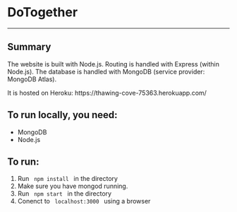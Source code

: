 <h1>DoTogether</h1>
<hr> 

<h2> Summary </h2>
<p>The website is built with Node.js. Routing is handled with Express (within Node.js). The database is handled with MongoDB (service provider: MongoDB Atlas).</p>
<p>It is hosted on Heroku: https://thawing-cove-75363.herokuapp.com/ </p> 

<h2> To run locally, you need: </h2>
<ul>
	<li> MongoDB </li>
	<li> Node.js </li>
</ul>

<h2> To run: </h2>
<ol>
	<li> Run <code> npm install </code> in the directory </li> 	
	<li> Make sure you have mongod running. </li>
	<li> Run <code> npm start </code> in the directory </li> 
	<li> Conenct to <code> localhost:3000 </code> using a browser </li>
</ol>
